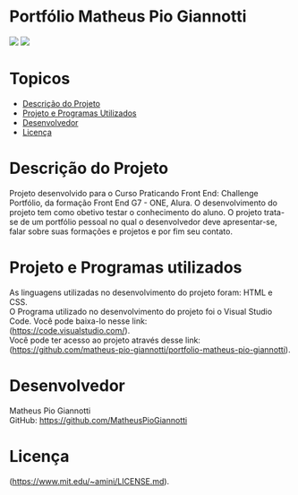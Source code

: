 
<h1>Portfólio Matheus Pio Giannotti</h1>
<p>
  <img src="https://img.shields.io/badge/Status:-Concluído-green">
  <img src="https://img.shields.io/badge/Licença:-MIT-blue">
</p>

# Topicos
* [Descrição do Projeto](#Descrição-do-Projeto)
* [Projeto e Programas Utilizados](#Projeto-e-Programas-utilizados)
* [Desenvolvedor](#Desenvolvedor)
* [Licença](#Licença)

# Descrição do Projeto
Projeto desenvolvido para o Curso Praticando Front End: Challenge Portfólio, da formação Front End G7 - ONE, Alura. O desenvolvimento
do projeto tem como obetivo testar o conhecimento do aluno. O projeto trata-se de um portfólio pessoal no qual o desenvolvedor deve
apresentar-se, falar sobre suas formações e projetos e por fim seu contato.

# Projeto e Programas utilizados
As linguagens utilizadas no desenvolvimento do projeto foram: HTML e CSS.<br>
O Programa utilizado no desenvolvimento do projeto foi o Visual Studio Code. Você pode baixa-lo nesse link:<br>
(https://code.visualstudio.com/).<br>
Você pode ter acesso ao projeto através desse link:<br>
(https://github.com/matheus-pio-giannotti/portfolio-matheus-pio-giannotti).

# Desenvolvedor
Matheus Pio Giannotti<br>
GitHub: https://github.com/MatheusPioGiannotti

# Licença
(https://www.mit.edu/~amini/LICENSE.md).
